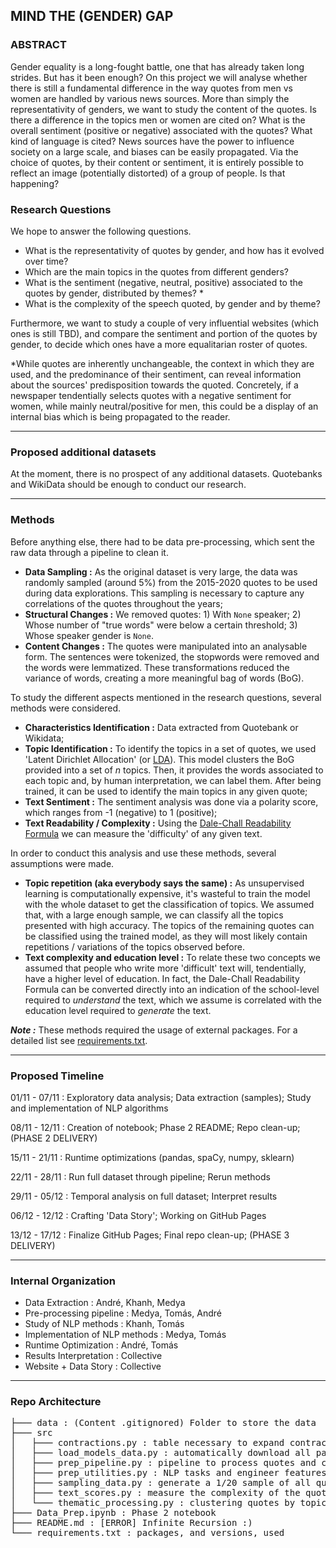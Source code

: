 ## MIND THE (GENDER) GAP

### ABSTRACT

Gender equality is a long-fought battle, one that has already taken long strides. But has it been enough? On this project we will analyse whether there is still a fundamental difference in the way quotes from men vs women are handled by various news sources. More than simply the representativity of genders, we want to study the content of the quotes. Is there a difference in the topics men or women are cited on? What is the overall sentiment (positive or negative) associated with the quotes? What kind of language is cited?
News sources have the power to influence society on a large scale, and biases can be easily propagated. Via the choice of quotes, by their content or sentiment, it is entirely possible to reflect an image (potentially distorted) of a group of people. Is that happening?

### Research Questions

We hope to answer the following questions.

- What is the representativity of quotes by gender, and how has it evolved over time?
- Which are the main topics in the quotes from different genders?
- What is the sentiment (negative, neutral, positive) associated to the quotes by gender, distributed by themes? *
- What is the complexity of the speech quoted, by gender and by theme?

Furthermore, we want to study a couple of very influential websites (which ones is still TBD), and compare the sentiment and portion of the quotes by gender, to decide which ones have a more equalitarian roster of quotes.

\*While quotes are inherently unchangeable, the context in which they are used, and the predominance of their sentiment, can reveal information about the sources' predisposition towards the quoted. Concretely, if a newspaper tendentially selects quotes with a negative sentiment for women, while mainly neutral/positive for men, this could be a display of an internal bias which is being propagated to the reader.

---

### Proposed additional datasets

At the moment, there is no prospect of any additional datasets. Quotebanks and WikiData should be enough to conduct our research.

---

### Methods

Before anything else, there had to be data pre-processing, which sent the raw data through a pipeline to clean it.

- **Data Sampling :** As the original dataset is very large, the data was randomly sampled (around 5%) from the 2015-2020 quotes to be used during data explorations. This sampling is necessary to capture any correlations of the quotes throughout the years;
- **Structural Changes :** We removed quotes: 1) With `None` speaker; 2) Whose number of "true words" were below a certain threshold; 3) Whose speaker gender is `None`.
- **Content Changes :** The quotes were manipulated into an analysable form. The sentences were tokenized, the stopwords were removed and the words were lemmatized. These transformations reduced the variance of words, creating a more meaningful bag of words (BoG).

To study the different aspects mentioned in the research questions, several methods were considered.

- **Characteristics Identification :** Data extracted from Quotebank or Wikidata;
- **Topic Identification :** To identify the topics in a set of quotes, we used 'Latent Dirichlet Allocation' (or [LDA](https://en.wikipedia.org/wiki/Latent_Dirichlet_allocation)). This model clusters the BoG provided into a set of *n* topics. Then, it provides the words associated to each topic and, by human interpretation, we can label them. After being trained, it can be used to identify the main topics in any given quote;
- **Text Sentiment :** The sentiment analysis was done via a polarity score, which ranges from -1 (negative) to 1 (positive);
- **Text Readability / Complexity :** Using the [Dale-Chall Readability Formula](https://en.wikipedia.org/wiki/Dale%E2%80%93Chall_readability_formula) we can measure the 'difficulty' of any given text.

In order to conduct this analysis and use these methods, several assumptions were made. 

- **Topic repetition (aka everybody says the same) :** As unsupervised learning is computationally expensive, it's wasteful to train the model with the whole dataset to get the classification of topics. We assumed that, with a large enough sample, we can classify all the topics presented with high accuracy. The topics of the remaining quotes can be classified using the trained model, as they will most likely contain repetitions / variations of the topics observed before.
- **Text complexity and education level :** To relate these two concepts we assumed that people who write more 'difficult' text will, tendentially, have a higher level of education. In fact, the Dale-Chall Readability Formula can be converted directly into an indication of the school-level required to *understand* the text, which we assume is correlated with the education level required to *generate* the text.

**_Note :_** These methods required the usage of external packages. For a detailed list see [requirements.txt](https://github.com/epfl-ada/ada-2021-project-madam/blob/main/requirements.txt).

---

### Proposed Timeline

01/11 - 07/11 : Exploratory data analysis; Data extraction (samples); Study and implementation of NLP algorithms

08/11 - 12/11 : Creation of notebook; Phase 2 README; Repo clean-up; (PHASE 2 DELIVERY)

15/11 - 21/11 : Runtime optimizations (pandas, spaCy, numpy, sklearn)

22/11 - 28/11 : Run full dataset through pipeline; Rerun methods

29/11 - 05/12 : Temporal analysis on full dataset; Interpret results

06/12 - 12/12 : Crafting 'Data Story'; Working on GitHub Pages

13/12 - 17/12 : Finalize GitHub Pages; Final repo clean-up; (PHASE 3 DELIVERY)

---

### Internal Organization

- Data Extraction : André, Khanh, Medya
- Pre-processing pipeline : Medya, Tomás, André
- Study of NLP methods : Khanh, Tomás
- Implementation of NLP methods : Medya, Tomás
- Runtime Optimization : André, Tomás
- Results Interpretation : Collective
- Website + Data Story : Collective

---

### Repo Architecture
<pre>
├─── data : (Content .gitignored) Folder to store the data
├─── src
│   ├─── contractions.py : table necessary to expand contractions
│   ├─── load_models_data.py : automatically download all packages from nltk and spaCy
│   ├─── prep_pipeline.py : pipeline to process quotes and create dataframe with the features for analysis
│   ├─── prep_utilities.py : NLP tasks and engineer features for the dataset 
│   ├─── sampling_data.py : generate a 1/20 sample of all quotes
│   ├─── text_scores.py : measure the complexity of the quotes
│   └─── thematic_processing.py : clustering quotes by topics
├─── Data_Prep.ipynb : Phase 2 notebook
├─── README.md : [ERROR] Infinite Recursion :)
└─── requirements.txt : packages, and versions, used
</pre>
